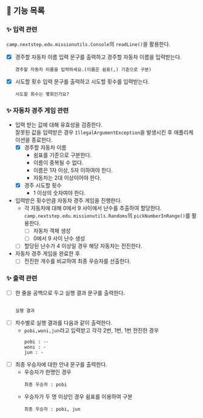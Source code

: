 ## 📝 기능 목록

### ✨ 입력 관련

`camp.nextstep.edu.missionutils.Console`의 `readLine()`을 활용한다.

- [x] 경주할 자동차 이름 입력 문구를 출력하고 경주할 자동차 이름을 입력받는다.
    ```
    경주할 자동차 이름을 입력하세요.(이름은 쉼표(,) 기준으로 구분)
    ```

- [x] 시도할 횟수 입력 문구를 출력하고 시도할 횟수를 입력받는다.
    ```
    시도할 회수는 몇회인가요?
    ```


### ✨ 자동차 경주 게임 관련

- 입력 받는 값에 대해 유효성을 검증한다. <br>
  잘못된 값을 입력받은 경우 `IllegalArgumentException`을 발생시킨 후 애플리케이션을 종료한다.
  - [x] 경주할 자동차 이름
    - 쉼표를 기준으로 구분한다.
    - 이름이 중복될 수 없다.
    - 이름은 1자 이상, 5자 이하여야 한다.
    - 자동차는 2대 이상이어야 한다.
  - [x] 경주 시도할 횟수
    - 1 이상의 숫자여야 한다.

- 입력받은 횟수만큼 자동차 경주 게임을 진행한다.
  - 각 자동차에 대해 0에서 9 사이에서 난수를 추출하여 할당한다. <br>
    `camp.nextstep.edu.missionutils.Randoms`의 `pickNumberInRange()`를 활용한다.
    - [ ] 자동차 객체 생성
    - [ ] 0에서 9 사이 난수 생성
  - [ ] 할당된 난수가 4 이상일 경우 해당 자동차는 전진한다.

- 자동차 경주 게임을 완료한 후
  - [ ] 전진한 개수를 비교하여 최종 우승자를 선출한다.

### ✨ 출력 관련

- [ ] 한 줄을 공백으로 두고 실행 결과 문구를 출력한다.
    ```
    
    실행 결과
    ```
- [ ] 차수별로 실행 결과를 다음과 같이 출력한다.
  - `pobi,woni,jun`라고 입력받고 각각 2번, 1번, 1번 전진한 경우
      ```
      pobi : --
      woni : -
      jun : -
    
      ```
- [ ] 최종 우승자에 대한 안내 문구를 출력한다.
  - 우승자가 한명인 경우
    ```
    최종 우승자 : pobi
    ```
  - 우승자가 두 명 이상인 경우 쉼표를 이용하여 구분
    ```
    최종 우승자 : pobi, jun
    ```